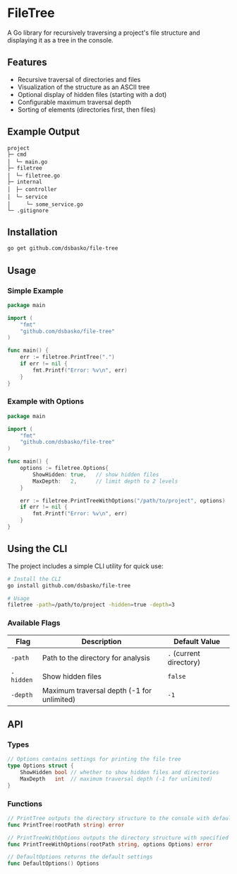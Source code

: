 # FileTree

A Go library for recursively traversing a project's file structure and displaying it as a
tree in the console.

## Features

- Recursive traversal of directories and files
- Visualization of the structure as an ASCII tree
- Optional display of hidden files (starting with a dot)
- Configurable maximum traversal depth
- Sorting of elements (directories first, then files)

## Example Output

```
project
├─ cmd
│　└─ main.go
├─ filetree
│　└─ filetree.go
├─ internal
│　├─ controller
│　└─ service
│　　　└─ some_service.go
└─ .gitignore
```

## Installation

```bash
go get github.com/dsbasko/file-tree
```

## Usage

### Simple Example

```go
package main

import (
	"fmt"
	"github.com/dsbasko/file-tree"
)

func main() {
	err := filetree.PrintTree(".")
	if err != nil {
		fmt.Printf("Error: %v\n", err)
	}
}
```

### Example with Options

```go
package main

import (
	"fmt"
	"github.com/dsbasko/file-tree"
)

func main() {
	options := filetree.Options{
		ShowHidden: true,   // show hidden files
		MaxDepth:   2,      // limit depth to 2 levels
	}

	err := filetree.PrintTreeWithOptions("/path/to/project", options)
	if err != nil {
		fmt.Printf("Error: %v\n", err)
	}
}
```

## Using the CLI

The project includes a simple CLI utility for quick use:

```bash
# Install the CLI
go install github.com/dsbasko/file-tree

# Usage
filetree -path=/path/to/project -hidden=true -depth=3
```

### Available Flags

| Flag      | Description                                | Default Value           |
| --------- | ------------------------------------------ | ----------------------- |
| `-path`   | Path to the directory for analysis         | `.` (current directory) |
| `-hidden` | Show hidden files                          | `false`                 |
| `-depth`  | Maximum traversal depth (-1 for unlimited) | `-1`                    |

## API

### Types

```go
// Options contains settings for printing the file tree
type Options struct {
	ShowHidden bool // whether to show hidden files and directories
	MaxDepth   int  // maximum traversal depth (-1 for unlimited)
}
```

### Functions

```go
// PrintTree outputs the directory structure to the console with default settings
func PrintTree(rootPath string) error

// PrintTreeWithOptions outputs the directory structure with specified settings
func PrintTreeWithOptions(rootPath string, options Options) error

// DefaultOptions returns the default settings
func DefaultOptions() Options
```
